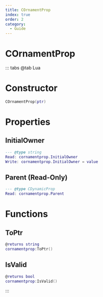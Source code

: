 ```yaml
---
title: COrnamentProp
index: true
order: 2
category:
  - Guide
---
```


# COrnamentProp

::: tabs
@tab Lua
# Constructor
```lua
COrnamentProp(ptr)
```
# Properties
## InitialOwner 
```lua
--- @type string
Read: cornamentprop.InitialOwner
Write: cornamentprop.InitialOwner = value
```
## Parent (Read-Only)
```lua
--- @type CDynamicProp
Read: cornamentprop.Parent
```
# Functions
## ToPtr
```lua
@returns string
cornamentprop:ToPtr()
```
## IsValid
```lua
@returns bool
cornamentprop:IsValid()
```

:::